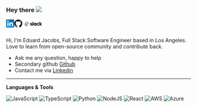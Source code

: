 ### Hey there <img src="https://media.giphy.com/media/hvRJCLFzcasrR4ia7z/giphy.gif" width="25px">

<a href="https://www.linkedin.com/in/the-ej/">
    <img align="left" alt="Eduard Jacobs Linkedin" width="22px" src="https://github.com/edo92/edo92/blob/main/badges/linkedin.svg" />
</a>

<!-- Place this tag where you want the button to render. -->
<a class="github-button" href="https://github.com/edo92" aria-label="Follow @edo92 on GitHub">
    <img align="left" alt="Eduard Jacobs Linkedin" width="22px" src="https://github.com/edo92/edo92/blob/main/badges/github.svg" />
</a>

<a href="https://www.linkedin.com/in/the-ej/">
    <img align="left" alt="Eduard Jacobs Linkedin" width="60px" src="https://github.com/edo92/edo92/blob/main/badges/slack-logo.svg" />
</a>

<br/>
<br/>

Hi, I'm Eduard Jacobs, Full Stack Software Engineer based in Los Angeles. <br/> Love to learn from open-source community and contribute back.

- Ask me any question, happy to help
- Secondary github [Github](https://github.com/cyber-netics/)
- Contact me via [Linkedin](https://www.linkedin.com/in/the-ej/)

---

**Languages & Tools**

<p float="left">
    <img alt="JavaScript" src="https://img.shields.io/badge/javascript%20-%23323330.svg?&style=for-the-badge&logo=javascript&logoColor=%23F7DF1E"/>
    <img alt="TypeScript" src="https://img.shields.io/badge/typescript%20-%23007ACC.svg?&style=for-the-badge&logo=typescript&logoColor=white"/>
    <img alt="Python" src="https://img.shields.io/badge/python%20-%2314354C.svg?&style=for-the-badge&logo=python&logoColor=white"/>
    <img alt="NodeJS" src="https://img.shields.io/badge/node.js%20-%2343853D.svg?&style=for-the-badge&logo=node.js&logoColor=white"/>
    <img alt="React" src="https://img.shields.io/badge/react%20-%2320232a.svg?&style=for-the-badge&logo=react&logoColor=%2361DAFB"/>
    <img alt="AWS" src="https://img.shields.io/badge/AWS%20-%23FF9900.svg?&style=for-the-badge&logo=amazon-aws&logoColor=white"/>
    <img alt="Azure" src="https://img.shields.io/badge/azure%20-%230072C6.svg?&style=for-the-badge&logo=azure-devops&logoColor=white"/>
</p>
